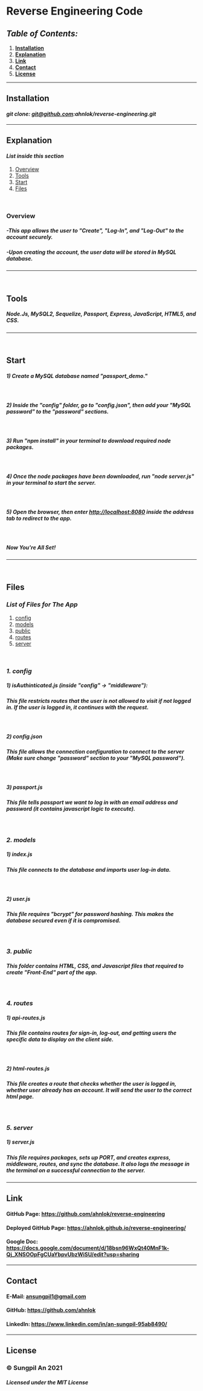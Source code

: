 # **Reverse Engineering Code**
## _Table of Contents:_
1. **[Installation](#installation)**
2. **[Explanation](#explanation)**
3. **[Link](#link)**
4. **[Contact](#contact)**
5. **[License](#license)**
---
## **Installation**
#### **_git clone: git@github.com:ahnlok/reverse-engineering.git_**
---

## **Explanation**

#### **_List inside this section_**
1. [Overview](#overview)
2. [Tools](#tools)
3. [Start](#start)
4. [Files](#files)

<br />

### **Overview**
##### -_This app allows the user to "Create", "Log-In", and "Log-Out" to the account securely._ 
##### -_Upon creating the account, the user data will be stored in MySQL database._
---
<br />

## **Tools**
##### _Node.Js, MySQL2, Sequelize, Passport, Express, JavaScript, HTML5, and CSS._
---
<br />

## **Start**
##### _1) Create a MySQL database named "passport_demo."_

<br />

##### _2) Inside the "config" folder, go to "config.json", then add your "MySQL password" to the "password" sections._
<br />

##### _3) Run "npm install" in your terminal to download required node packages._
<br />

##### _4) Once the node packages have been downloaded, run "node server.js" in your terminal to start the server._
<br />

##### _5) Open the browser, then enter <http://localhost:8080> inside the address tab to redirect to the app._
<br />

##### **_Now You're All Set!_**
---
<br />

## **Files**
### **_List of Files for The App_**
1. [config](#config)
2. [models](#models)
3. [public](#public)
4. [routes](#routes)
5. [server](#server)
<br />

### **_1. config_**
##### **1) isAuthinticated.js (inside "config" -> "middleware"):**
##### _This file restricts routes that the user is not allowed to visit if not logged in. If the user is logged in, it continues with the request._
<br />

##### **2) config.json**
##### _This file allows the connection configuration to connect to the server (Make sure change "password" section to your "MySQL password")._
<br />

##### **3) passport.js**
##### _This file tells passport we want to log in with an email address and password (it contains javascript logic to execute)._
<br />

### **_2. models_**
##### **1) index.js**
##### _This file connects to the database and imports user log-in data._
<br /> 

##### **2) user.js**
##### _This file requires "bcrypt" for password hashing. This makes the database secured even if it is compromised._
<br />

### **_3. public_**
##### _This folder contains HTML, CSS, and Javascript files that required to create "Front-End" part of the app._
<br />

### **_4. routes_**
##### **1) api-routes.js**
##### _This file contains routes for sign-in, log-out, and getting users the specific data to display on the client side._
<br />

##### **2) html-routes.js**
##### _This file creates a route that checks whether the user is logged in, whether user already has an account. It will send the user to the correct html page._
<br />

### **_5. server_**
##### **1) server.js**
##### _This file requires packages, sets up PORT, and creates express, middleware, routes, and sync the database. It also logs the message in the terminal on a successful connection to the server._



---
## **Link**
#### **GitHub Page: <https://github.com/ahnlok/reverse-engineering>**
#### **Deployed GitHub Page: <https://ahnlok.github.io/reverse-engineering/>**
#### **Google Doc: <https://docs.google.com/document/d/18bsn96WxQt40MnF1k-Qj_XNSOOpFgCUaYbpvUbzWiSU/edit?usp=sharing>**
---
## **Contact**
#### **E-Mail: <ansungpil1@gmail.com>**
#### **GitHub: <https://github.com/ahnlok>**
#### **LinkedIn: <https://www.linkedin.com/in/an-sungpil-95ab8490/>**
---
## **License**
### **© Sungpil An 2021**
#### _Licensed under the MIT License_
